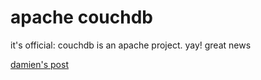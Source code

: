 # apache couchdb

it's official: couchdb is an apache project. yay! great news

[damien's post](http://damienkatz.net/2008/11/couchdb_is_now_officially_apac.html)